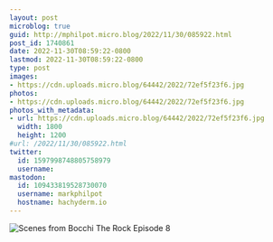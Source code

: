 ```yaml
---
layout: post
microblog: true
guid: http://mphilpot.micro.blog/2022/11/30/085922.html
post_id: 1740861
date: 2022-11-30T08:59:22-0800
lastmod: 2022-11-30T08:59:22-0800
type: post
images:
- https://cdn.uploads.micro.blog/64442/2022/72ef5f23f6.jpg
photos:
- https://cdn.uploads.micro.blog/64442/2022/72ef5f23f6.jpg
photos_with_metadata:
- url: https://cdn.uploads.micro.blog/64442/2022/72ef5f23f6.jpg
  width: 1800
  height: 1200
#url: /2022/11/30/085922.html
twitter:
  id: 1597998748805758979
  username: 
mastodon:
  id: 109433819528730070
  username: markphilpot
  hostname: hachyderm.io
---
```

![Scenes from Bocchi The Rock Episode 8](https://micro.markphilpot.com/uploads/2022/72ef5f23f6.jpg)

